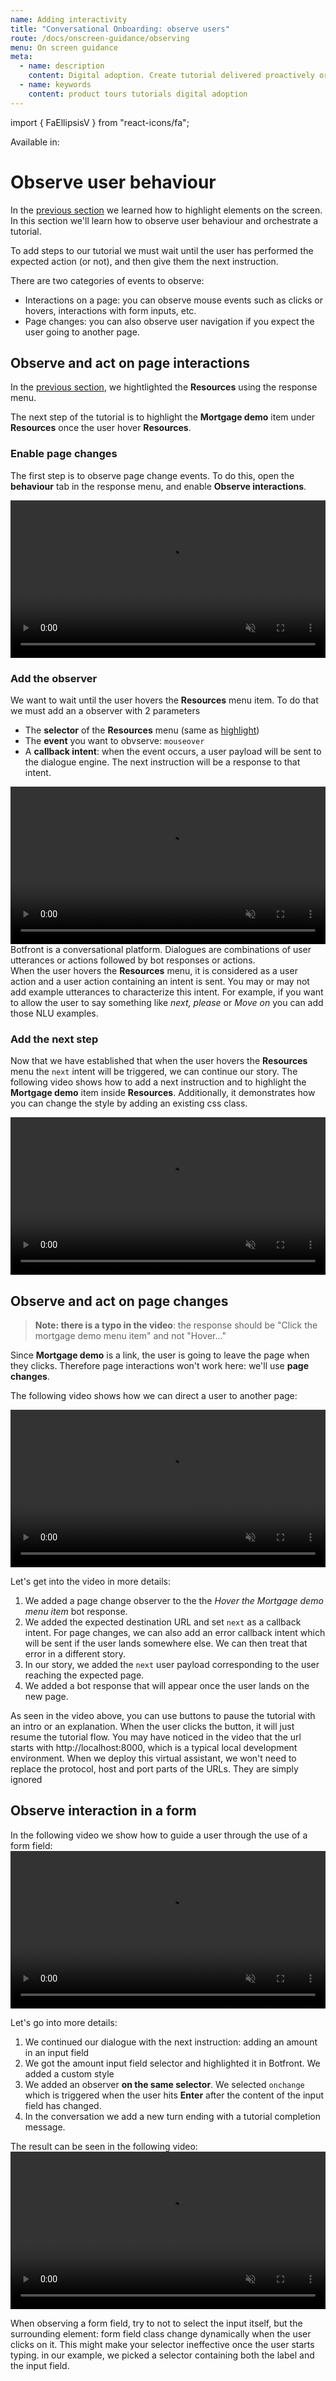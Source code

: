 ```yaml
---
name: Adding interactivity
title: "Conversational Onboarding: observe users"
route: /docs/onscreen-guidance/observing
menu: On screen guidance
meta:
  - name: description
    content: Digital adoption. Create tutorial delivered proactively or on demand
  - name: keywords
    content: product tours tutorials digital adoption
---
```


import { FaEllipsisV } from "react-icons/fa";


Available in: <Premium plan="Botfront Cloud" /> <Premium plan="Botfront Enterprise" />

# Observe user behaviour

In the [previous section](/guide/onscreen_guidance/highlighting.md) we learned how to highlight elements on the screen.
In this section we'll learn how to observe user behaviour and orchestrate a tutorial.

To add steps to our tutorial we must wait until the user has performed the expected action (or not), and then give them the next instruction.

There are two categories of events to observe:

- Interactions on a page: you can observe mouse events such as clicks or hovers, interactions with form inputs, etc.
- Page changes: you can also observe user navigation if you expect the user going to another page.

## Observe and act on page interactions

In the [previous section](/guide/onscreen_guidance/highlighting.md), we hightlighted the **Resources** using the response menu.

The next step of the tutorial is to highlight the **Mortgage demo** item under **Resources** once the user hover **Resources**.


### Enable page changes

The first step is to observe page change events. To do this, open the **behaviour** tab in the response menu, and enable **Observe interactions**.

<video autoplay muted loop width="100%" controls>
  <source src="../../videos/guiding_observe_interactions.m4v" type="video/mp4"/>
  Your browser does not support the video tag.
</video>

### Add the observer

We want to wait until the user hovers the **Resources** menu item. To do that we must add an a observer with 2 parameters

- The **selector** of the **Resources** menu (same as [highlight](/guide/onscreen-guidance/highlighting.md))
- The **event** you want to obvserve: `mouseover`
- A **callback intent**: when the event occurs, a user payload will be sent to the dialogue engine. The next instruction will be a response to that intent.

<video autoplay muted loop width="100%" controls>
  <source src="../../videos/guiding_observe_interactions_2.m4v" type="video/mp4"/>
  Your browser does not support the video tag.
</video>

<Important type='info' title="Understanding callback intent">
  Botfront is a conversational platform. Dialogues are combinations of user utterances or actions followed by bot responses or actions.
  <br />
  When the user hovers the <strong>Resources</strong> menu, it is considered as a user action and a user action containing an intent is sent. You may or may not add example utterances to characterize this intent. For example, if you want to allow the user to say something like <i>next, please</i> or <i>Move on</i> you can add those NLU examples.
</Important>

### Add the next step

Now that we have established that when the user hovers the **Resources** menu the `next` intent will be triggered, we can continue our story.
The following video shows how to add a next instruction and to highlight the **Mortgage demo** item inside **Resources**.
Additionally, it demonstrates how you can change the style by adding an existing css class.

<video autoplay muted loop width="100%" controls>
  <source src="../../videos/guiding_observe_interactions_3.m4v" type="video/mp4"/>
  Your browser does not support the video tag.
</video>

## Observe and act on page changes

> **Note: there is a typo in the video**: the response should be "Click the mortgage demo menu item" and not "Hover..."

Since **Mortgage demo** is a link, the user is going to leave the page when they clicks. Therefore page interactions won't work here: we'll use **page changes**.

The following video shows how we can direct a user to another page:

<video autoplay muted loop width="100%" controls>
  <source src="../../videos/guiding_observe_interactions_4.m4v" type="video/mp4"/>
  Your browser does not support the video tag.
</video>

Let's get into the video in more details:

1. We added a page change observer to the the _Hover the Mortgage demo menu item_ bot response.
2. We added the expected destination URL and set `next` as a callback intent. For page changes, we can also add an error callback intent which will be sent if the user lands somewhere else. We can then treat that error in a different story.
3. In our story, we added the `next` user payload corresponding to the user reaching the expected page.
4. We added a bot response that will appear once the user lands on the new page.

<Important type='tip' title='Using buttons in tutorials'>
  As seen in the video above, you can use buttons to pause the tutorial with an intro or an explanation. When the user clicks the button, it will just resume the tutorial flow.
</Important>

<Important type='info' title='Working with different environments'>
  You may have noticed in the video that the url starts with <block>http://localhost:8000</block>, which is a typical local development environment.
  When we deploy this virtual assistant, we won't need to replace the protocol, host and port parts of the URLs. They are simply ignored
</Important>

## Observe interaction in a form

In the following video we show how to guide a user through the use of a form field:
<video autoplay muted loop width="100%" controls>
  <source src="../../videos/guiding_observe_interactions_5.m4v" type="video/mp4"/>
  Your browser does not support the video tag.
</video>

Let's go into more details:

1. We continued our dialogue with the next instruction: adding an amount in an input field
2. We got the amount input field selector and highlighted it in Botfront. We added a custom style
3. We added an observer **on the same selector**. We selected `onchange` which is triggered when the user hits **Enter** after the content of the input field has changed.
4. In the conversation we add a new turn ending with a tutorial completion message.

The result can be seen in the following video:
<video autoplay muted loop width="100%" controls>
  <source src="../../videos/guiding_observe_interactions_6.m4v" type="video/mp4"/>
  Your browser does not support the video tag.
</video>

<Important type='tip' title='Form field selectors'>
  When observing a form field, try to not to select the input itself, but the surrounding element: form field class change dynamically when the user clicks on it. This might make your selector ineffective once the user starts typing. 
  in our example, we picked a selector containing both the label and the input field.
</Important>
